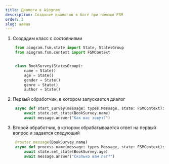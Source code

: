 ```yaml
---
title: Диалоги в Aiogram
description: Создание диалогов в боте при помощи FSM
order: 3
slug: aaaaa
---
```


1. Создадим класс с состояниями
   ```python
    from aiogram.fsm.state import State, StatesGroup
    from aiogram.fsm.context import FSMContext


    class BookSurvey(StatesGroup):
        name = State()
        age = State()
        gender = State()
        genre = State()
        author = State()
   ```
2. Первый обработчик, в котором запускается диалог
   ```python
    async def start_survey(message: types.Message, state: FSMContext):
        await state.set_state(BookSurvey.name)
        await message.answer("Как вас зовут?")
   ```
3. Второй обработчик, в котором обрабатываается ответ на первый вопрос и задается следующий
   ```python
    @router.message(BookSurvey.name)
    async def process_name(message: types.Message, state: FSMContext):
        await state.set_state(BookSurvey.age)
        await message.answer("Сколько вам лет?")
   ```

